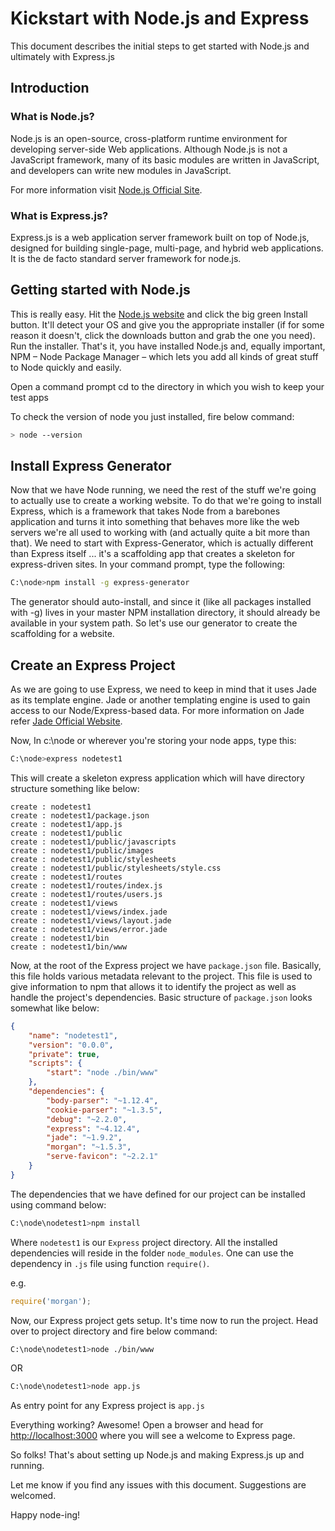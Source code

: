 # Kickstart with Node.js and Express

This document describes the initial steps to get started with Node.js and ultimately with Express.js

## Introduction

### What is Node.js?

Node.js is an open-source, cross-platform runtime environment for developing server-side Web applications. Although Node.js is not a JavaScript framework, many of its basic modules are written in JavaScript, and developers can write new modules in JavaScript.

For more information visit [Node.js Official Site](https://nodejs.org).

### What is Express.js?

Express.js is a web application server framework built on top of Node.js, designed for building single-page, multi-page, and hybrid web applications. It is the de facto standard server framework for node.js.

## Getting started with Node.js

This is really easy. Hit the [Node.js website](http://nodejs.org/) and click the big green Install button. It'll detect your OS and give you the appropriate installer (if for some reason it doesn't, click the downloads button and grab the one you need). Run the installer. That's it, you have installed Node.js and, equally important, NPM – Node Package Manager – which lets you add all kinds of great stuff to Node quickly and easily.

Open a command prompt
cd to the directory in which you wish to keep your test apps

To check the version of node you just installed, fire below command:

```bash
> node --version
```

## Install Express Generator

Now that we have Node running, we need the rest of the stuff we're going to actually use to create a working website. To do that we're going to install Express, which is a framework that takes Node from a barebones application and turns it into something that behaves more like the web servers we're all used to working with (and actually quite a bit more than that). We need to start with Express-Generator, which is actually different than Express itself ... it's a scaffolding app that creates a skeleton for express-driven sites. In your command prompt, type the following:

```bash
C:\node>npm install -g express-generator
```

The generator should auto-install, and since it (like all packages installed with -g) lives in your master NPM installation directory, it should already be available in your system path. So let's use our generator to create the scaffolding for a website.


## Create an Express Project

As we are going to use Express, we need to keep in mind that it uses Jade as its template engine. Jade or another templating engine is used to gain access to our Node/Express-based data. For more information on Jade refer [Jade Official Website](http://jade-lang.com/).

Now, In c:\node or wherever you're storing your node apps, type this:

```bash
C:\node>express nodetest1
```


This will create a skeleton express application which will have directory structure something like below:

```
create : nodetest1
create : nodetest1/package.json
create : nodetest1/app.js
create : nodetest1/public
create : nodetest1/public/javascripts
create : nodetest1/public/images
create : nodetest1/public/stylesheets
create : nodetest1/public/stylesheets/style.css
create : nodetest1/routes
create : nodetest1/routes/index.js
create : nodetest1/routes/users.js
create : nodetest1/views
create : nodetest1/views/index.jade
create : nodetest1/views/layout.jade
create : nodetest1/views/error.jade
create : nodetest1/bin
create : nodetest1/bin/www
```

Now, at the root of the Express project we have `package.json` file. Basically, this file holds various metadata relevant to the project. This file is used to give information to npm that allows it to identify the project as well as handle the project's dependencies. Basic structure of `package.json` looks somewhat like below:

```json
{
    "name": "nodetest1",
    "version": "0.0.0",
    "private": true,
    "scripts": {
        "start": "node ./bin/www"
    },
    "dependencies": {
        "body-parser": "~1.12.4",
        "cookie-parser": "~1.3.5",
        "debug": "~2.2.0",
        "express": "~4.12.4",
        "jade": "~1.9.2",
        "morgan": "~1.5.3",
        "serve-favicon": "~2.2.1"
    }
}
```

The dependencies that we have defined for our project can be installed using command below:

```bash
C:\node\nodetest1>npm install
```

Where `nodetest1` is our `Express` project directory. All the installed dependencies will reside in the folder `node_modules`. One can use the dependency in `.js` file using function `require()`.

e.g. 
```javascript
require('morgan');
```

Now, our Express project gets setup. It's time now to run the project. Head over to project directory and fire below command:

```bash
C:\node\nodetest1>node ./bin/www
```

OR

```bash
C:\node\nodetest1>node app.js
```

As entry point for any Express project is `app.js`

Everything working? Awesome! Open a browser and head for [http://localhost:3000](http://localhost:3000) where you will see a welcome to Express page.

So folks! That's about setting up Node.js and making Express.js up and running. 

Let me know if you find any issues with this document. Suggestions are welcomed.

Happy node-ing!
